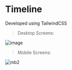 # Timeline
Developed using TailwindCSS

> Desktop Screens:

![image](https://github.com/JeremiahRanen7/Timeline/assets/141173239/19bc5957-5297-446a-9095-4ad151e480d9)

> Mobile Screens:

![mb2](https://github.com/JeremiahRanen7/Timeline/assets/141173239/eb47caee-4e75-46e9-bb20-2ae096fe8c8b)
